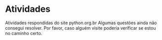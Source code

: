 # Atividades
 Atividades respondidas do site python.org.br
 Algumas questões ainda não consegui resolver. Por favor, caso alguém visite poderia verificar se estou no caminho certo.
